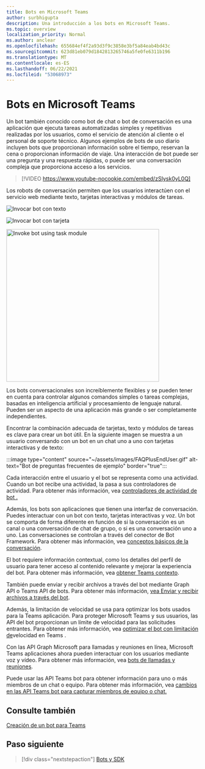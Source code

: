 ```yaml
---
title: Bots en Microsoft Teams
author: surbhigupta
description: Una introducción a los bots en Microsoft Teams.
ms.topic: overview
localization_priority: Normal
ms.author: anclear
ms.openlocfilehash: 655684ef4f2a93d3f9c3858e3bf5a84eab4bd43c
ms.sourcegitcommit: 623d81eb079d1842813265746a5fe0fe6311b196
ms.translationtype: MT
ms.contentlocale: es-ES
ms.lasthandoff: 06/22/2021
ms.locfileid: "53068973"
---
```

# <a name="bots-in-microsoft-teams"></a>Bots en Microsoft Teams

Un bot también conocido como bot de chat o bot de conversación es una aplicación que ejecuta tareas automatizadas simples y repetitivas realizadas por los usuarios, como el servicio de atención al cliente o el personal de soporte técnico. Algunos ejemplos de bots de uso diario incluyen bots que proporcionan información sobre el tiempo, reservan la cena o proporcionan información de viaje. Una interacción de bot puede ser una pregunta y una respuesta rápidas, o puede ser una conversación compleja que proporciona acceso a los servicios.

> [!VIDEO https://www.youtube-nocookie.com/embed/zSIysk0yL0Q]

Los robots de conversación permiten que los usuarios interactúen con el servicio web mediante texto, tarjetas interactivas y módulos de tareas.

![Invocar bot con texto](~/assets/images/invokebotwithtext.png)

![Invocar bot con tarjeta](~/assets/images/invokebotwithcard.png)

<img src="~/assets/images/task-module-example.png" alt="Invoke bot using task module" width="400"/>

Los bots conversacionales son increíblemente flexibles y se pueden tener en cuenta para controlar algunos comandos simples o tareas complejas, basadas en inteligencia artificial y procesamiento de lenguaje natural. Pueden ser un aspecto de una aplicación más grande o ser completamente independientes.

Encontrar la combinación adecuada de tarjetas, texto y módulos de tareas es clave para crear un bot útil. En la siguiente imagen se muestra a un usuario conversando con un bot en un chat uno a uno con tarjetas interactivas y de texto:

:::image type="content" source="~/assets/images/FAQPlusEndUser.gif" alt-text="Bot de preguntas frecuentes de ejemplo" border="true":::

Cada interacción entre el usuario y el bot se representa como una actividad. Cuando un bot recibe una actividad, la pasa a sus controladores de actividad. Para obtener más información, vea [controladores de actividad de bot .](~/bots/bot-basics.md) 

Además, los bots son aplicaciones que tienen una interfaz de conversación. Puedes interactuar con un bot con texto, tarjetas interactivas y voz. Un bot se comporta de forma diferente en función de si la conversación es un canal o una conversación de chat de grupo, o si es una conversación uno a uno. Las conversaciones se controlan a través del conector de Bot Framework. Para obtener más información, vea [conceptos básicos de la conversación](~/bots/how-to/conversations/conversation-basics.md).

El bot requiere información contextual, como los detalles del perfil de usuario para tener acceso al contenido relevante y mejorar la experiencia del bot. Para obtener más información, vea [obtener Teams contexto](~/bots/how-to/get-teams-context.md). 

También puede enviar y recibir archivos a través del bot mediante Graph API o Teams API de bots. Para obtener más información, [vea Enviar y recibir archivos a través del bot](~/bots/how-to/bots-filesv4.md).

Además, la limitación de velocidad se usa para optimizar los bots usados para la Teams aplicación. Para proteger Microsoft Teams y sus usuarios, las API del bot proporcionan un límite de velocidad para las solicitudes entrantes. Para obtener más información, vea [optimizar el bot con limitación de](~/bots/how-to/rate-limit.md)velocidad en Teams .

Con las API Graph Microsoft para llamadas y reuniones en línea, Microsoft Teams aplicaciones ahora pueden interactuar con los usuarios mediante voz y vídeo. Para obtener más información, vea [bots de llamadas y reuniones](~/bots/calls-and-meetings/calls-meetings-bots-overview.md). 

Puede usar las API Teams bot para obtener información para uno o más miembros de un chat o equipo. Para obtener más información, vea [cambios en las API Teams bot para capturar miembros de equipo o chat.](~/resources/team-chat-member-api-changes.md)

## <a name="see-also"></a>Consulte también

[Creación de un bot para Teams](~/bots/how-to/create-a-bot-for-teams.md)

## <a name="next-step"></a>Paso siguiente

> [!div class="nextstepaction"]
> [Bots y SDK](~/bots/bot-features.md)
